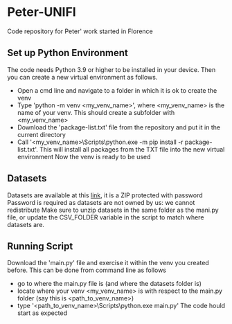 # Peter-UNIFI
Code repository for Peter' work started in Florence

## Set up Python Environment
The code needs Python 3.9 or higher to be installed in your device.
Then you can create a new virtual environment as follows.
- Open a cmd line and navigate to a folder in which it is ok to create the venv
- Type 'python -m venv <my_venv_name>', where <my_venv_name> is the name of your venv. This should create a subfolder with <my_venv_name>
- Download the 'package-list.txt' file from the repository and put it in the current directory
- Call '<my_venv_name>\Scripts\python.exe -m pip install -r package-list.txt'. This will install all packages from the TXT file into the new virtual environment
Now the venv is ready to be used

## Datasets
Datasets are available at this <a href="https://drive.google.com/file/d/1vOU5rYcGPEWhNFp-S5EIWd-KzGG04Y2V/view?usp=sharing">link</a>, it is a ZIP protected with password
Password is required as datasets are not owned by us: we cannot redistribute
Make sure to unzip datasets in the same folder as the mani.py file, or update the CSV_FOLDER variable in the script to match where datasets are.

## Running Script
Download the 'main.py' file and exercise it within the venv you created before.
This can be done from command line as follows
- go to where the main.py file is (and where the datasets folder is)
- locate where your venv <my_venv_name> is with respect to the main.py folder (say this is <path_to_venv_name>)
- type '<path_to_venv_name>\Scripts\python.exe main.py'
The code hould start as expected

